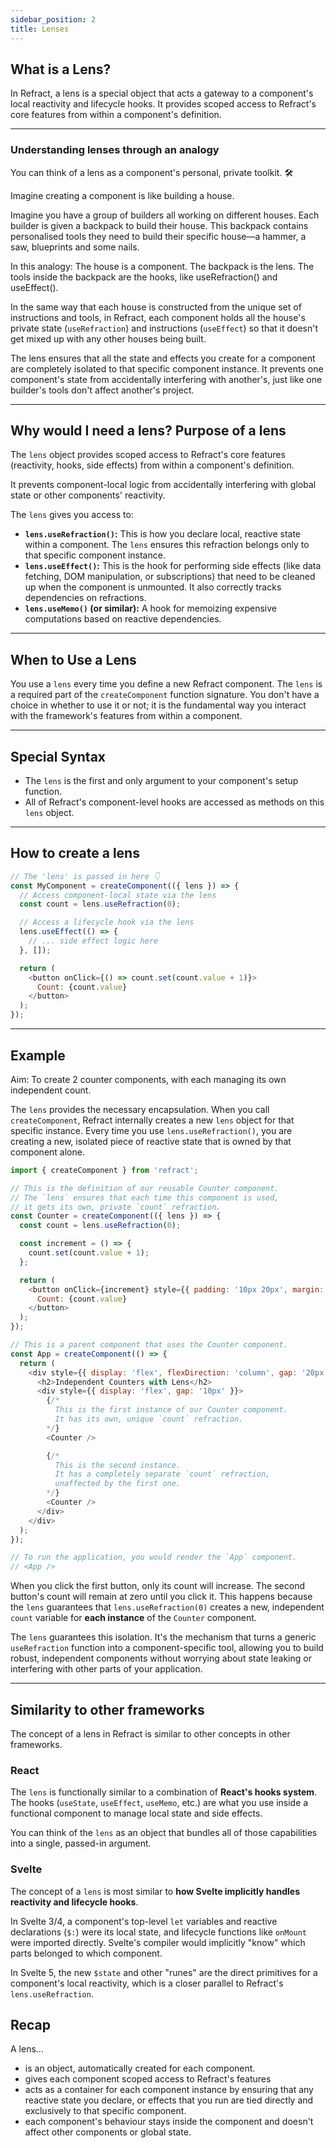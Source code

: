 ```yaml
---
sidebar_position: 2
title: Lenses
---
```


## What is a Lens?

In Refract, a lens is a special object that acts a gateway to a component's local reactivity and lifecycle hooks.  It provides scoped access  to Refract's core features from within a component's definition. 

---

### Understanding lenses through an analogy 

You can think of a lens as a component's personal, private toolkit. 🛠️

Imagine creating a component is like building a house.

Imagine you have a group of builders all working on different houses. Each builder is given a backpack to build their house. This backpack  contains personalised tools they need to build their specific house—a hammer, a saw, blueprints and some nails. 

In this analogy:
    The house is a component. 
    The backpack is the lens.
    The tools inside the backpack are the hooks, like useRefraction() and useEffect().

In the same way that each house is constructed from the unique set of instructions and tools, in Refract, each  component   holds all the house's private state (`useRefraction`) and instructions (`useEffect`) so that it doesn't get mixed up with any other houses being built.

The lens ensures that all the state and effects you create for a component are completely isolated to that specific component instance. It prevents one component's state from accidentally interfering with another's, just like one builder's tools don't affect another's project.

---

## Why would I need a lens? Purpose of a lens

 The `lens` object provides scoped access to Refract's core features (reactivity, hooks, side effects) from within a component's definition. 
 
 It prevents component-local logic from accidentally interfering with global state or other components' reactivity.

The `lens` gives you access to:

- **`lens.useRefraction()`:** This is how you declare local, reactive state within a component. The `lens` ensures this refraction belongs only to that specific component instance.
- **`lens.useEffect()`:** This is the hook for performing side effects (like data fetching, DOM manipulation, or subscriptions) that need to be cleaned up when the component is unmounted. It also correctly tracks dependencies on refractions.
- **`lens.useMemo()` (or similar):** A hook for memoizing expensive computations based on reactive dependencies.


---

## When to Use a Lens

You use a  `lens` every time you define a new Refract component. The `lens` is a required part of the `createComponent` function signature. You don't have a choice in whether to use it or not; it is the fundamental way you interact with the framework's features from within a component.

---

## Special Syntax

-  The `lens` is the first and only argument to your component's setup function. 
- All of Refract's component-level hooks are accessed as methods on this `lens` object.


---

## How to create a lens

```JavaScript
// The 'lens' is passed in here 👇
const MyComponent = createComponent(({ lens }) => {
  // Access component-local state via the lens
  const count = lens.useRefraction(0);

  // Access a lifecycle hook via the lens
  lens.useEffect(() => {
    // ... side effect logic here
  }, []);

  return (
    <button onClick={() => count.set(count.value + 1)}>
      Count: {count.value}
    </button>
  );
});
```


---

## Example

Aim: To create 2 counter components, with each managing its own independent count.

The `lens` provides the necessary encapsulation. When you call `createComponent`, Refract internally creates a new `lens` object for that specific instance. Every time you use `lens.useRefraction()`, you are creating a new, isolated piece of reactive state that is owned by that component alone.


```JavaScript
import { createComponent } from 'refract';

// This is the definition of our reusable Counter component.
// The `lens` ensures that each time this component is used,
// it gets its own, private `count` refraction.
const Counter = createComponent(({ lens }) => {
  const count = lens.useRefraction(0);

  const increment = () => {
    count.set(count.value + 1);
  };

  return (
    <button onClick={increment} style={{ padding: '10px 20px', margin: '5px', borderRadius: '5px', border: '1px solid #ccc', cursor: 'pointer', backgroundColor: '#f0f0f0' }}>
      Count: {count.value}
    </button>
  );
});

// This is a parent component that uses the Counter component.
const App = createComponent(() => {
  return (
    <div style={{ display: 'flex', flexDirection: 'column', gap: '20px', padding: '20px', border: '2px solid #007bff', borderRadius: '10px' }}>
      <h2>Independent Counters with Lens</h2>
      <div style={{ display: 'flex', gap: '10px' }}>
        {/*
          This is the first instance of our Counter component.
          It has its own, unique `count` refraction.
        */}
        <Counter />

        {/*
          This is the second instance.
          It has a completely separate `count` refraction,
          unaffected by the first one.
        */}
        <Counter />
      </div>
    </div>
  );
});

// To run the application, you would render the `App` component.
// <App />

```


When you click the first button, only its count will increase. The second button's count will remain at zero until you click it. This happens because the `lens` guarantees that `lens.useRefraction(0)` creates a new, independent `count` variable for **each instance** of the `Counter` component.

 The `lens` guarantees this isolation. It's the mechanism that turns a generic `useRefraction` function into a component-specific tool, allowing you to build robust, independent components without worrying about state leaking or interfering with other parts of your application.


---

## Similarity to other frameworks 

The concept of a lens in Refract is similar to other concepts in other frameworks.

### React 
The `lens` is functionally similar to a combination of **React's hooks system**. The hooks (`useState`, `useEffect`, `useMemo`, etc.) are what you use inside a functional component to manage local state and side effects. 

You can think of the `lens` as an object that bundles all of those capabilities into a single, passed-in argument.

### Svelte
The concept of a `lens` is most similar to **how Svelte implicitly handles reactivity and lifecycle hooks**. 

In Svelte 3/4, a component's top-level `let` variables and reactive declarations (`$:`) were its local state, and lifecycle functions like `onMount` were imported directly. Svelte's compiler would implicitly "know" which parts belonged to which component. 

In Svelte 5, the new `$state` and other "runes" are the direct primitives for a component's local reactivity, which is a closer parallel to Refract's `lens.useRefraction`.

## Recap

A lens...
- is an object, automatically created for each component. 
- gives each component scoped access to Refract's features
- acts as a container for each component instance by ensuring that any reactive state you declare, or effects that you run are tied directly and exclusively to that specific component. 
- each component's behaviour stays inside the component and doesn't affect other components or global state.
